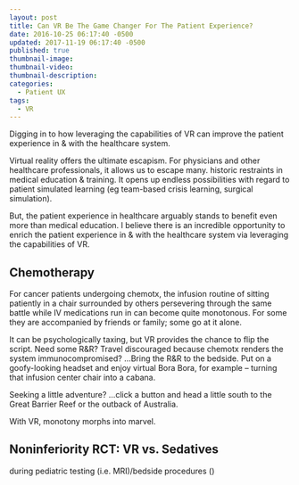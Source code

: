 ```yaml
---
layout: post
title: Can VR Be The Game Changer For The Patient Experience?
date: 2016-10-25 06:17:40 -0500
updated: 2017-11-19 06:17:40 -0500
published: true
thumbnail-image:
thumbnail-video:
thumbnail-description:
categories:
  - Patient UX
tags:
  - VR
---
```

Digging in to how leveraging the capabilities of VR can improve the patient experience in & with the healthcare system.

<!-- excerpt -->

Virtual reality offers the ultimate escapism. For physicians and other healthcare professionals, it allows us to escape many. historic restraints in medical education & training. It opens up endless possibilities with regard to patient simulated learning (eg team-based crisis learning, surgical simulation).

But, the patient experience in healthcare arguably stands to benefit even more than medical education. I believe there is an incredible opportunity to enrich the patient experience in & with the healthcare system via leveraging the capabilities of VR.

## Chemotherapy
For cancer patients undergoing chemotx, the infusion routine of sitting patiently in a chair surrounded by others persevering through the same battle while IV medications run in can become quite monotonous. For some they are accompanied by friends or family; some go at it alone.

It can be psychologically taxing, but VR provides the chance to flip the script. Need some R&R? Travel discouraged because chemotx renders the system immunocompromised? …Bring the R&R to the bedside. Put on a goofy-looking headset and enjoy virtual Bora Bora, for example – turning that infusion center chair into a cabana.

Seeking a little adventure? …click a button and head a little south to the Great Barrier Reef or the outback of Australia.

With VR, monotony morphs into marvel.

## Noninferiority RCT: VR vs. Sedatives
during pediatric testing (i.e. MRI)/bedside procedures ()
